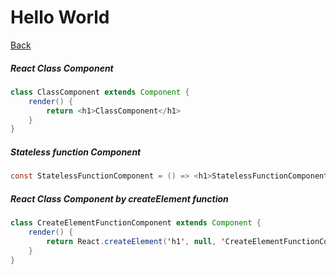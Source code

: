 # Hello World

[Back](https://github.com/donatuss/React_Basic/blob/master/README.md)

##### React Class Component
```java
class ClassComponent extends Component {
    render() {
        return <h1>ClassComponent</h1>
    }
}
```
##### Stateless function Component
```java
const StatelessFunctionComponent = () => <h1>StatelessFunctionComponent</h1>;
```
##### React Class Component by createElement function
```java
class CreateElementFunctionComponent extends Component {
    render() {
        return React.createElement('h1', null, 'CreateElementFunctionComponent');
    }
}
```
